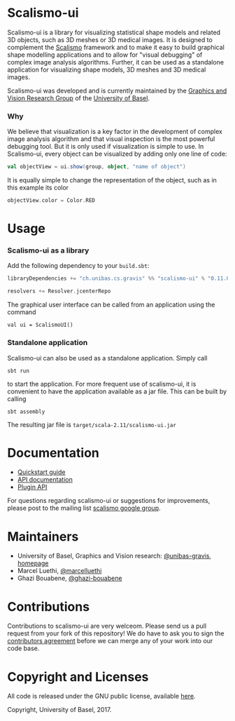 # Scalismo-ui

Scalismo-ui is a library for visualizing statistical shape models and related 3D objects, such as 3D meshes or 3D medical images. It is designed to complement the [Scalismo](https://github.com/unibas-gravis/scalismo) framework and to make it easy to build  graphical shape modelling applications and to allow for "visual debugging" of complex image analysis algorithms.
Further, it can be used as a standalone application for visualizing shape models, 3D meshes and 3D medical images.

Scalismo-ui was developed and is currently maintained by the [Graphics and Vision Research Group](http://gravis.cs.unibas.ch) of the [University of Basel](http://www.unibas.ch).

### Why

We believe that visualization is a key factor in the development of complex image analysis algorithm and that visual inspection is the most powerful debugging tool. But it is only used if visualization is simple to use. In Scalismo-ui, every object can be visualized by adding only one line of code:

```scala
val objectView = ui.show(group, object, "name of object")
```

It is equally simple to change the representation of the object, such as
in this example its color

```scala
objectView.color = Color.RED
```


# Usage

### Scalismo-ui as a library

Add the following dependency to your `build.sbt`:

```scala
libraryDependencies += "ch.unibas.cs.gravis" %% "scalismo-ui" % "0.11.0-RC1"

resolvers += Resolver.jcenterRepo
```

The graphical user interface can be called from an application using the command
```
val ui = ScalismoUI()
```

### Standalone application
Scalismo-ui can also be used as a standalone application. Simply call
```
sbt run
```
to start the application. For more frequent use of scalismo-ui, it is convenient
to have the application available as a jar file. This can be built by calling

```
sbt assembly
```

The resulting jar file is ```target/scala-2.11/scalismo-ui.jar```


# Documentation

* [Quickstart guide](quickstart.md)
* [API documentation](api.md)
* [Plugin API](plugins.md)


For questions regarding scalismo-ui or suggestions for improvements, please post to the mailing list [scalismo google group](https://groups.google.com/forum/#!forum/scalismo).


# Maintainers

* University of Basel, Graphics and Vision research: [@unibas-gravis](https://github.com/unibas-gravis), [homepage](http://gravis.cs.unibas.ch)
* Marcel Luethi, [@marcelluethi](https://github.com/marcelluethi)
* Ghazi Bouabene, [@ghazi-bouabene](https://github.com/ghazi-bouabene)


# Contributions

Contributions to scalismo-ui are very welceom. Please send us a pull request from your fork of this repository!
We do have to ask you to sign the [contributors agreement](contributors-agreement.pdf) before we can merge any of your work into our code base.

# Copyright and Licenses

All code is released under the GNU public license, available [here](https://opensource.org/licenses/GPL-3.0).

Copyright, University of Basel, 2017.
